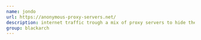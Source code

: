 ```yaml
---
name: jondo
url: https://anonymous-proxy-servers.net/
description: internet traffic trough a mix of proxy servers to hide the origin of the requests. URL : https://anonymous-proxy-servers.net/ Groups : blackarch blackarch-proxy blackarch-networking
group: blackarch
---
```

